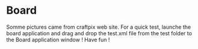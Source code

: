 # Board

Somme pictures came from craftpix web site.
For a quick test, launche the board application and drag and drop the test.xml file from the test folder to the Board application window !
Have fun !

